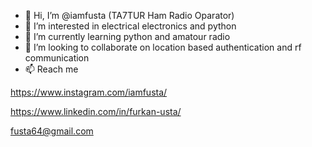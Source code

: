 - 👋 Hi, I’m @iamfusta (TA7TUR Ham Radio Oparator)
- 👀 I’m interested in electrical electronics and python
- 🌱 I’m currently learning python and amatour radio
- 💞️ I’m looking to collaborate on location based authentication and rf communication
- 📫 Reach me

https://www.instagram.com/iamfusta/
      
https://www.linkedin.com/in/furkan-usta/
      
fusta64@gmail.com
